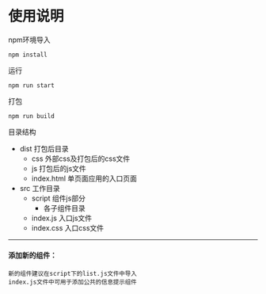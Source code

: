 # 使用说明

npm环境导入
```
npm install
```

运行
```
npm run start
```
打包
```
npm run build
```


目录结构
>  
* dist   打包后目录 
    * css  外部css及打包后的css文件
    * js   打包后的js文件
    * index.html  单页面应用的入口页面
* src   工作目录
    * script 组件js部分
        * 各子组件目录
    * index.js  入口js文件
    * index.css 入口css文件



* * *
#### 添加新的组件：  
    新的组件建议在script下的list.js文件中导入  
    index.js文件中可用于添加公共的信息提示组件
    
